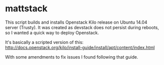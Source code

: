 # mattstack

This script builds and installs Openstack Kilo release on Ubuntu 14.04 server (Trusty).
It was created as devstack does not persist during reboots, so I wanted a quick way to deploy Openstack. 

It's basically a scripted version of this:
http://docs.openstack.org/kilo/install-guide/install/apt/content/index.html

With some amendments to fix issues I found following that guide.
